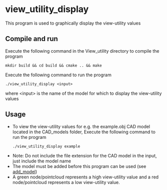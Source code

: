 # view_utility_display
This program is used to graphically display the view-utility values

## Compile and run
Execute the following command in the View_utility directory to compile the program
```
mkdir build && cd build && cmake .. && make
```
Execute the following command to run the program
```
./view_utility_display <input>
```

where \<input\> is the name of the model for which to display the view-utility values

## Usage
* To view the view-utility values for e.g. the example.obj CAD model located in the CAD_models folder, Execute the following command to run the program 
    ```
    ./view_utility_display example
    ```
* Note: Do not include the file extension for the CAD model in the input, just include the model name
* The model must be added before this program can be used (see [add_model](https://github.com/Laxen/object_identification_localization/tree/master/add_model)) 
* A green node/pointcloud represents a high view-utility value and a red node/pointcloud represents a low view-utility value. 
